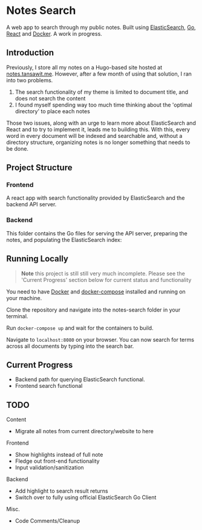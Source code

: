 # Notes Search

A web app to search through my public notes. Built using [ElasticSearch](https://www.elastic.co/), [Go](https://golang.org/), [React](https://reactjs.org/) and [Docker](http://docker.com/). A work in progress.

## Introduction

Previously, I store all my notes on a Hugo-based site hosted at [notes.tansawit.me](https://notes.tansawit.me). However, after a few month of using that solution, I ran into two problems.

1. The search functionality of my theme is limited to document title, and does not search the content
2. I found myself spending way too much time thinking about the 'optimal directory' to place each notes

Those two issues, along with an urge to learn more about ElasticSearch and React and to try to implement it, leads me to building this. With this, every word in every document will be indexed and searchable and, without a directory structure, organizing notes is no longer something that needs to be done.

## Project Structure

### Frontend

A react app with search functionality provided by ElasticSearch and the backend API server.

### Backend

This folder contains the Go files for serving the API server, preparing the notes, and populating the ElasticSearch index:

## Running Locally

> **Note** this project is still still very much incomplete. Please see the 'Current Progress' section below for current status and functionality 

You need to have [Docker](https://www.docker.com/) and [docker-compose](https://docs.docker.com/compose/) installed and running on your machine.

Clone the repository and navigate into the notes-search folder in your terminal.

Run `docker-compose up` and wait for the containers to build.

Navigate to `localhost:8080` on your browser. You can now search for terms across all documents by typing into the search bar.


## Current Progress

- Backend path for querying ElasticSearch functional.
- Frontend search functional

## TODO

Content

- Migrate all notes from current directory/website to here

Frontend

- Show highlights instead of full note
- Fledge out front-end functionality
- Input validation/sanitization

Backend

- Add highlight to search result returns
- Switch over to fully using official ElasticSearch Go Client

Misc.

- Code Comments/Cleanup

